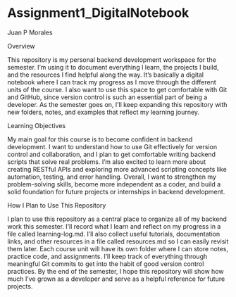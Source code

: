 # Assignment1_DigitalNotebook
Juan P Morales

Overview

This repository is my personal backend development workspace for the semester. I’m using it to document everything I learn, the projects I build, and the resources I find helpful along the way. It’s basically a digital notebook where I can track my progress as I move through the different units of the course. I also want to use this space to get comfortable with Git and GitHub, since version control is such an essential part of being a developer. As the semester goes on, I’ll keep expanding this repository with new folders, notes, and examples that reflect my learning journey.

Learning Objectives

My main goal for this course is to become confident in backend development. I want to understand how to use Git effectively for version control and collaboration, and I plan to get comfortable writing backend scripts that solve real problems. I’m also excited to learn more about creating RESTful APIs and exploring more advanced scripting concepts like automation, testing, and error handling. Overall, I want to strengthen my problem-solving skills, become more independent as a coder, and build a solid foundation for future projects or internships in backend development.

How I Plan to Use This Repository

I plan to use this repository as a central place to organize all of my backend work this semester. I’ll record what I learn and reflect on my progress in a file called learning-log.md. I’ll also collect useful tutorials, documentation links, and other resources in a file called resources.md so I can easily revisit them later. Each course unit will have its own folder where I can store notes, practice code, and assignments. I’ll keep track of everything through meaningful Git commits to get into the habit of good version control practices. By the end of the semester, I hope this repository will show how much I’ve grown as a developer and serve as a helpful reference for future projects.